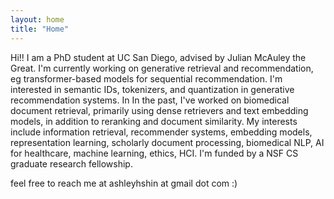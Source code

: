 ```yaml
---
layout: home
title: "Home"
---
```


Hi!! I am a PhD student at UC San Diego, advised by Julian McAuley the Great. I'm currently working on generative retrieval and recommendation, eg transformer-based models for sequential recommendation. I'm interested in semantic IDs, tokenizers, and quantization in generative recommendation systems. In  In the past, I've worked on biomedical document retrieval, primarily using dense retrievers and text embedding models, in addition to reranking and document similarity. My interests include information retrieval, recommender systems, embedding models, representation learning, scholarly document processing, biomedical NLP, AI for healthcare, machine learning, ethics, HCI. I'm funded by a NSF CS graduate research fellowship.

feel free to reach me at ashleyhshin at gmail dot com :) 


